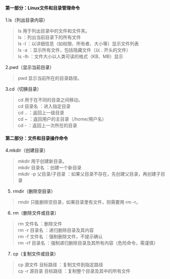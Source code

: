 #### 第一部分：Linux文件和目录管理命令  
1.ls（列出目录内容）
>ls 用于列出目录中的文件和文件夹。  
>ls ：列出当前目录下的所有文件  
>ls -l ：以详细信息（如权限、所有者、大小等）显示文件列表  
>ls -a ：显示所有文件，包括隐藏文件（以 . 开头的文件）  
>ls -lh ：文件大小以人类可读的格式（KB、MB）显示

2.pwd（显示当前目录）
>pwd 显示当前所在的目录路径。

3.cd（切换目录）
>cd 用于在不同的目录之间移动。  
cd 目录名 ：进入指定目录  
cd .. ：返回上一级目录  
cd ~ ：返回用户的主目录（/home/用户名）  
cd - ：返回上一次所在的目录
#### 第二部分：文件和目录操作命令
4.mkdir（创建目录）
>mkdir 用于创建新目录。  
mkdir 目录名 ：创建一个新目录  
mkdir -p 父目录/子目录 ：如果父目录不存在，先创建父目录，再创建子目录

5. rmdir（删除空目录）
>rmdir 只能删除空目录，如果目录里有文件，则需要用 rm -r。
>
6. rm（删除文件或目录）
>rm 文件名 ：删除文件  
rm -r 目录名 ：递归删除目录及其内容  
rm -f 文件名 ：强制删除文件，不提示确认  
rm -rf 目录名 ：强制递归删除目录及其所有内容（危险命令，需谨慎）
7. cp（复制文件或目录）
>cp 源文件 目标路径 ：复制文件到指定路径  
cp -r 源目录 目标路径 ：复制整个目录及其中的所有文件
